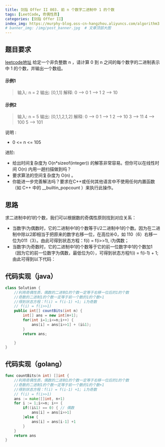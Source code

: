 ```yaml
---
title: 剑指 Offer II 003. 前 n 个数字二进制中 1 的个数
tags: [LeetCode, 奇偶性质]
categories: [剑指 Offer II]
index_img: https://murphy-blog.oss-cn-hangzhou.aliyuncs.com/algorithm3.jpg    # 封面图
# banner_img: /img/post_banner.jpg  # 文章顶部大图
---
```


## 题目要求

[leetcode地址](https://leetcode.cn/problems/w3tCBm/?envType=study-plan-v2&envId=coding-interviews-special)
给定一个非负整数 n ，请计算 0 到 n 之间的每个数字的二进制表示中 1 的个数，并输出一个数组。

#### 示例1
>
> 输入: n = 2
输出: [0,1,1]
解释:
0 --> 0
1 --> 1
2 --> 10

#### 示例2
>
> 输入: n = 5
输出: [0,1,1,2,1,2]
解释:
0 --> 0
1 --> 1
2 --> 10
3 --> 11
4 --> 100
5 --> 101

说明 :

- 0 <= n <= 105

进阶:

- 给出时间复杂度为 O(n*sizeof(integer)) 的解答非常容易。但你可以在线性时间 O(n) 内用一趟扫描做到吗？
- 要求算法的空间复杂度为 O(n) 。
- 你能进一步完善解法吗？要求在C++或任何其他语言中不使用任何内置函数（如 C++ 中的 __builtin_popcount ）来执行此操作。

## 思路

求二进制中的1的个数，我们可以根据数的奇偶性原则找到对应关系：

- 当数字i为偶数时，它的二进制中1的个数等于i/2二进制中1的个数。因为在二进制中除以2即相当于把原来的数字右移一位，在高位补0，如 110（6）右移一位为011（3）。由此可得到状态方程：f(i) = f(i>>1), i为偶数；
- 当数字i为奇数时，它的二进制中1的个数等于它的前一位数字中1的个数加1（因为它的前一位数字为偶数，最低位为0），可得到状态方程f(i) = f(i-1) + 1;由此可得到以下代码：

## 代码实现（java）

```java
class Solution {
    //利用奇偶性质，偶数的二进制1的个数一定等于右移一位后的1的个数
    //奇数的二进制1的个数一定等于前一个数的1的个数+1
    //得到状态方程：f(i) = f(i-1) +1; i为奇数
    // f(i) = f(i>>1)
    public int[] countBits(int n) {
        int[] ans = new int[n+1];
        for(int i=1;i<=n;i++) {
            ans[i] = ans[i>>1] + (i&1);
        }
        return ans;

    }
} 
```

## 代码实现（golang）

```go
func countBits(n int) []int {
    //利用奇偶性质，偶数的二进制1的个数一定等于右移一位后的1的个数
    //奇数的二进制1的个数一定等于前一个数的1的个数+1
    //得到状态方程：f(i) = f(i-1) +1; i为奇数
    // f(i) = f(i>>1)
    ans := make([]int, n+1)
    for i := 1;i<=n; i++ {
        if((i&1) == 0) { // 偶数
            ans[i] = ans[i>>1]
        }else {
            ans[i] = ans[i-1] +1
        }
    }
    return ans
}
```
